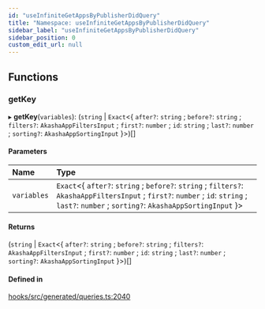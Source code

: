```yaml
---
id: "useInfiniteGetAppsByPublisherDidQuery"
title: "Namespace: useInfiniteGetAppsByPublisherDidQuery"
sidebar_label: "useInfiniteGetAppsByPublisherDidQuery"
sidebar_position: 0
custom_edit_url: null
---
```


## Functions

### getKey

▸ **getKey**(`variables`): (`string` \| `Exact`<{ `after?`: `string` ; `before?`: `string` ; `filters?`: `AkashaAppFiltersInput` ; `first?`: `number` ; `id`: `string` ; `last?`: `number` ; `sorting?`: `AkashaAppSortingInput`  }\>)[]

#### Parameters

| Name | Type |
| :------ | :------ |
| `variables` | `Exact`<{ `after?`: `string` ; `before?`: `string` ; `filters?`: `AkashaAppFiltersInput` ; `first?`: `number` ; `id`: `string` ; `last?`: `number` ; `sorting?`: `AkashaAppSortingInput`  }\> |

#### Returns

(`string` \| `Exact`<{ `after?`: `string` ; `before?`: `string` ; `filters?`: `AkashaAppFiltersInput` ; `first?`: `number` ; `id`: `string` ; `last?`: `number` ; `sorting?`: `AkashaAppSortingInput`  }\>)[]

#### Defined in

[hooks/src/generated/queries.ts:2040](https://github.com/AKASHAorg/akasha-core/blob/6ca157f7/libs/hooks/src/generated/queries.ts#L2040)
